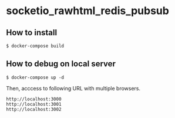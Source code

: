# socketio_rawhtml_redis_pubsub

## How to install

```
$ docker-compose build
```

## How to debug on local server

```
$ docker-compose up -d
```

Then, acccess to following URL with multiple browsers.

```
http://localhost:3000
http://localhost:3001
http://localhost:3002
```
